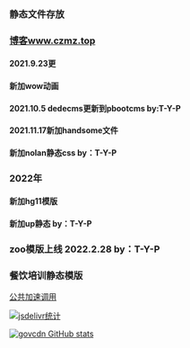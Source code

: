<!--
 * @Name: AXI
 * @Date: 2021-10-05
 * @ContactTG: @czgov
-->

### 静态文件存放

### [博客www.czmz.top](https://www.czmz.top)

#### 2021.9.23更

#### 新加wow动画

#### 2021.10.5 dedecms更新到pbootcms by:T-Y-P


#### 2021.11.17新加handsome文件

#### 新加nolan静态css by：T-Y-P

### 2022年
#### 新加hg11模版
#### 新加up静态 by：T-Y-P

### zoo模版上线  2022.2.28 by：T-Y-P

### 餐饮培训静态模版


  
[公共加速调用](https://www.jsdelivr.com/package/gh/T-Y-P/gov) 

[![jsdelivr统计](https://data.jsdelivr.com/v1/package/gh/T-Y-P/gov/badge)](https://www.jsdelivr.com/package/gh/T-Y-P/gov)

[![govcdn GitHub stats](https://github-readme-stats.vercel.app/api?username=T-Y-P)](https://github.com/T-Y-P/gov)